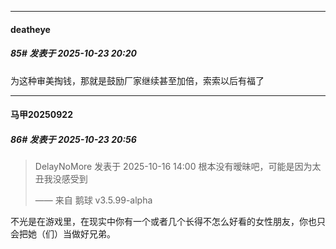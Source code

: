 ﻿
*****

####  deatheye  
##### 85#       发表于 2025-10-23 20:20

为这种审美掏钱，那就是鼓励厂家继续甚至加倍，索索以后有福了


*****

####  马甲20250922  
##### 86#       发表于 2025-10-23 20:56

<blockquote>DelayNoMore 发表于 2025-10-16 14:00
根本没有暧昧吧，可能是因为太丑我没感受到

—— 来自 鹅球 v3.5.99-alpha</blockquote>
不光是在游戏里，在现实中你有一个或者几个长得不怎么好看的女性朋友，你也只会把她（们）当做好兄弟。

